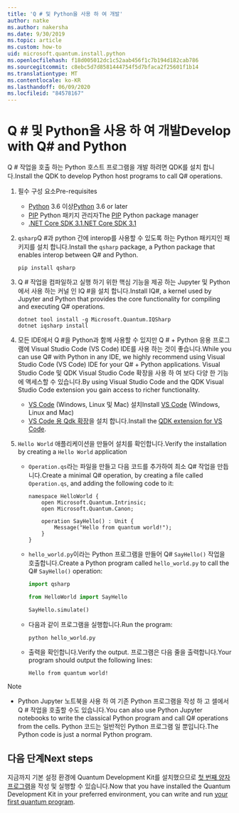 ```yaml
---
title: 'Q # 및 Python을 사용 하 여 개발'
author: natke
ms.author: nakersha
ms.date: 9/30/2019
ms.topic: article
ms.custom: how-to
uid: microsoft.quantum.install.python
ms.openlocfilehash: f18d005012dc1c52aab456f1c7b194d182cab786
ms.sourcegitcommit: c8ebc5d7d8581444754f5d7bfaca2f25601f1b14
ms.translationtype: MT
ms.contentlocale: ko-KR
ms.lasthandoff: 06/09/2020
ms.locfileid: "84578167"
---
```

# <a name="develop-with-q-and-python"></a><span data-ttu-id="ace1f-102">Q # 및 Python을 사용 하 여 개발</span><span class="sxs-lookup"><span data-stu-id="ace1f-102">Develop with Q# and Python</span></span>

<span data-ttu-id="ace1f-103">Q # 작업을 호출 하는 Python 호스트 프로그램을 개발 하려면 QDK를 설치 합니다.</span><span class="sxs-lookup"><span data-stu-id="ace1f-103">Install the QDK to develop Python host programs to call Q# operations.</span></span>

1. <span data-ttu-id="ace1f-104">필수 구성 요소</span><span class="sxs-lookup"><span data-stu-id="ace1f-104">Pre-requisites</span></span>

    - <span data-ttu-id="ace1f-105">[Python](https://www.python.org/downloads/) 3.6 이상</span><span class="sxs-lookup"><span data-stu-id="ace1f-105">[Python](https://www.python.org/downloads/) 3.6 or later</span></span>
    - <span data-ttu-id="ace1f-106">[PIP](https://pip.pypa.io/en/stable/installing) Python 패키지 관리자</span><span class="sxs-lookup"><span data-stu-id="ace1f-106">The [PIP](https://pip.pypa.io/en/stable/installing) Python package manager</span></span>
    - [<span data-ttu-id="ace1f-107">.NET Core SDK 3.1</span><span class="sxs-lookup"><span data-stu-id="ace1f-107">.NET Core SDK 3.1</span></span>](https://dotnet.microsoft.com/download/dotnet-core/3.1)


1. <span data-ttu-id="ace1f-108">`qsharp`Q #과 python 간에 interop를 사용할 수 있도록 하는 Python 패키지인 패키지를 설치 합니다.</span><span class="sxs-lookup"><span data-stu-id="ace1f-108">Install the `qsharp` package, a Python package that enables interop between Q# and Python.</span></span>

    ```
    pip install qsharp
    ```

1. <span data-ttu-id="ace1f-109">Q # 작업을 컴파일하고 실행 하기 위한 핵심 기능을 제공 하는 Jupyter 및 Python에서 사용 하는 커널 인 IQ #을 설치 합니다.</span><span class="sxs-lookup"><span data-stu-id="ace1f-109">Install IQ#, a kernel used by Jupyter and Python that provides the core functionality for compiling and executing Q# operations.</span></span>

    ```dotnetcli
    dotnet tool install -g Microsoft.Quantum.IQSharp
    dotnet iqsharp install
    ```
  
1. <span data-ttu-id="ace1f-110">모든 IDE에서 Q #을 Python과 함께 사용할 수 있지만 Q # + Python 응용 프로그램에 Visual Studio Code (VS Code) IDE를 사용 하는 것이 좋습니다.</span><span class="sxs-lookup"><span data-stu-id="ace1f-110">While you can use Q# with Python in any IDE, we highly recommend using Visual Studio Code (VS Code) IDE for your Q# + Python applications.</span></span> <span data-ttu-id="ace1f-111">Visual Studio Code 및 QDK Visual Studio Code 확장을 사용 하 여 보다 다양 한 기능에 액세스할 수 있습니다.</span><span class="sxs-lookup"><span data-stu-id="ace1f-111">By using Visual Studio Code and the QDK Visual Studio Code extension you gain access to richer functionality.</span></span>

    - <span data-ttu-id="ace1f-112">[VS Code](https://code.visualstudio.com/download) (Windows, Linux 및 Mac) 설치</span><span class="sxs-lookup"><span data-stu-id="ace1f-112">Install [VS Code](https://code.visualstudio.com/download) (Windows, Linux and Mac)</span></span>
    - <span data-ttu-id="ace1f-113">[VS Code 용 Qdk 확장](https://marketplace.visualstudio.com/items?itemName=quantum.quantum-devkit-vscode)을 설치 합니다.</span><span class="sxs-lookup"><span data-stu-id="ace1f-113">Install the [QDK extension for VS Code](https://marketplace.visualstudio.com/items?itemName=quantum.quantum-devkit-vscode).</span></span>

1. <span data-ttu-id="ace1f-114">`Hello World` 애플리케이션을 만들어 설치를 확인합니다.</span><span class="sxs-lookup"><span data-stu-id="ace1f-114">Verify the installation by creating a `Hello World` application</span></span>

    - <span data-ttu-id="ace1f-115">`Operation.qs`라는 파일을 만들고 다음 코드를 추가하여 최소 Q# 작업을 만듭니다.</span><span class="sxs-lookup"><span data-stu-id="ace1f-115">Create a minimal Q# operation, by creating a file called `Operation.qs`, and adding the following code to it:</span></span>

        ```qsharp
        namespace HelloWorld {
            open Microsoft.Quantum.Intrinsic;
            open Microsoft.Quantum.Canon;

            operation SayHello() : Unit {
                Message("Hello from quantum world!");
            }
        }
        ```

    - <span data-ttu-id="ace1f-116">`hello_world.py`이라는 Python 프로그램을 만들어 Q# `SayHello()` 작업을 호출합니다.</span><span class="sxs-lookup"><span data-stu-id="ace1f-116">Create a Python program called `hello_world.py` to call the Q# `SayHello()` operation:</span></span>

        ```python
        import qsharp

        from HelloWorld import SayHello

        SayHello.simulate()
        ```

    - <span data-ttu-id="ace1f-117">다음과 같이 프로그램을 실행합니다.</span><span class="sxs-lookup"><span data-stu-id="ace1f-117">Run the program:</span></span>

        ```
        python hello_world.py
        ```

    - <span data-ttu-id="ace1f-118">출력을 확인합니다.</span><span class="sxs-lookup"><span data-stu-id="ace1f-118">Verify the output.</span></span> <span data-ttu-id="ace1f-119">프로그램은 다음 줄을 출력합니다.</span><span class="sxs-lookup"><span data-stu-id="ace1f-119">Your program should output the following lines:</span></span>

        ```
        Hello from quantum world!
        ```


> [!NOTE]
> * <span data-ttu-id="ace1f-120">Python Jupyter 노트북을 사용 하 여 기존 Python 프로그램을 작성 하 고 셀에서 Q # 작업을 호출할 수도 있습니다.</span><span class="sxs-lookup"><span data-stu-id="ace1f-120">You can also use Python Jupyter notebooks to write the classical Python program and call Q# operations from the cells.</span></span> <span data-ttu-id="ace1f-121">Python 코드는 일반적인 Python 프로그램 일 뿐입니다.</span><span class="sxs-lookup"><span data-stu-id="ace1f-121">The Python code is just a normal Python program.</span></span>

## <a name="next-steps"></a><span data-ttu-id="ace1f-122">다음 단계</span><span class="sxs-lookup"><span data-stu-id="ace1f-122">Next steps</span></span>

<span data-ttu-id="ace1f-123">지금까지 기본 설정 환경에 Quantum Development Kit를 설치했으므로 [첫 번째 양자 프로그램](xref:microsoft.quantum.quickstarts.qrng)을 작성 및 실행할 수 있습니다.</span><span class="sxs-lookup"><span data-stu-id="ace1f-123">Now that you have installed the Quantum Development Kit in your preferred environment, you can write and run [your first quantum program](xref:microsoft.quantum.quickstarts.qrng).</span></span>
